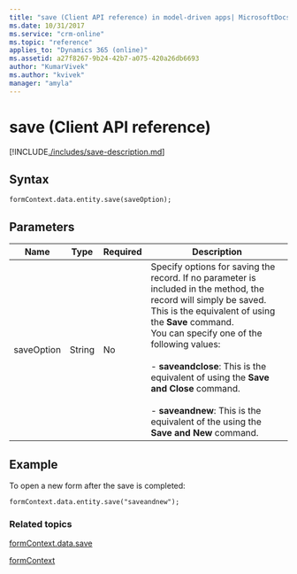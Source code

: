 ```yaml
---
title: "save (Client API reference) in model-driven apps| MicrosoftDocs"
ms.date: 10/31/2017
ms.service: "crm-online"
ms.topic: "reference"
applies_to: "Dynamics 365 (online)"
ms.assetid: a27f8267-9b24-42b7-a075-420a26db6693
author: "KumarVivek"
ms.author: "kvivek"
manager: "amyla"
---
```

# save (Client API reference)



[!INCLUDE[./includes/save-description.md](./includes/save-description.md)]

## Syntax

`formContext.data.entity.save(saveOption);`

## Parameters

|Name|Type|Required|Description|
|--|--|--|--|
|saveOption|String|No|Specify options for saving the record. If no parameter is included in the method, the record will simply be saved. This is the equivalent of using the **Save** command.<br/>You can specify one of the following values:<br/><br/>- **saveandclose**: This is the equivalent of using the **Save and Close** command.<br/><br/>- **saveandnew**: This is the equivalent of the using the **Save and New** command.|

## Example

To open a new form after the save is completed:

`formContext.data.entity.save("saveandnew");`

### Related topics

[formContext.data.save](../formContext-data/save.md)

[formContext](../../clientapi-form-context.md)

